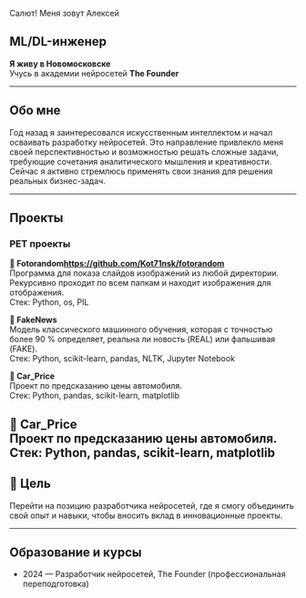 Салют! Меня зовут Алексей

## ML/DL-инженер

**Я живу в Новомосковске**  
Учусь в академии нейросетей **The Founder**  

---

## Обо мне

Год назад я заинтересовался искусственным интеллектом и начал осваивать разработку нейросетей. Это направление привлекло меня своей перспективностью и возможностью решать сложные задачи, требующие сочетания аналитического мышления и креативности. Сейчас я активно стремлюсь применять свои знания для решения реальных бизнес-задач.

---

## Проекты

### PET проекты

**📌 Fotorandom<https://github.com/Kot71nsk/fotorandom>**  
Программа для показа слайдов изображений из любой директории. Рекурсивно проходит по всем папкам и находит изображения для отображения.  
Стек: Python, os, PIL

**📌 FakeNews**  
Модель классического машинного обучения, которая с точностью более 90 % определяет, реальна ли новость (REAL) или фальшивая (FAKE).  
Стек: Python, scikit-learn, pandas, NLTK, Jupyter Notebook

**📌 Car_Price**  
Проект по предсказанию цены автомобиля.  
Стек: Python, pandas, scikit-learn, matplotlib

**📌 Car_Price**  
Проект по предсказанию цены автомобиля.  
Стек: Python, pandas, scikit-learn, matplotlib
---

## 🎯 Цель

Перейти на позицию разработчика нейросетей, где я смогу объединить свой опыт и навыки, чтобы вносить вклад в инновационные проекты.

---

## Образование и курсы

- 2024 — Разработчик нейросетей, The Founder (профессиональная переподготовка)  
